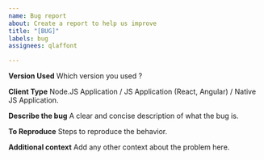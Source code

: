 ```yaml
---
name: Bug report
about: Create a report to help us improve
title: "[BUG]"
labels: bug
assignees: qlaffont

---
```


**Version Used**
Which version you used ?

**Client Type**
Node.JS Application / JS Application (React, Angular) / Native JS Application.

**Describe the bug**
A clear and concise description of what the bug is.

**To Reproduce**
Steps to reproduce the behavior.

**Additional context**
Add any other context about the problem here.
